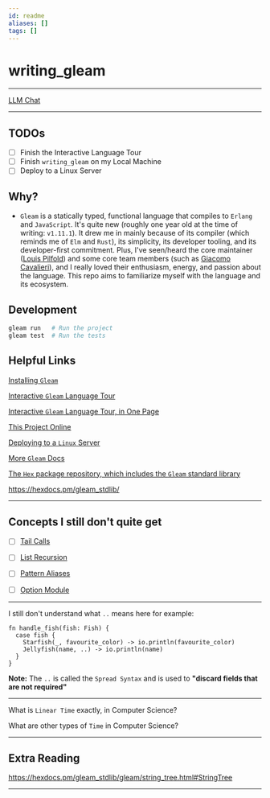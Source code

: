 ```yaml
---
id: readme
aliases: []
tags: []
---
```


# writing_gleam

---

[LLM Chat](https://github.com/copilot/c/80ddd78a-544f-43f9-9b81-140dd246b37c)

---

## TODOs

- [ ] Finish the Interactive Language Tour
- [ ] Finish `writing_gleam` on my Local Machine
- [ ] Deploy to a Linux Server

## Why?

- `Gleam` is a statically typed, functional language that compiles to `Erlang` and
  `JavaScript`. It's quite new (roughly one year old at the time of writing: `v1.11.1`).
  It drew me in mainly because of its compiler (which reminds me of `Elm` and `Rust`),
  its simplicity, its developer tooling, and its developer-first
  commitment. Plus, I've seen/heard the core maintainer ([Louis Pilfold](https://github.com/lpil))
  and some core team members (such as [Giacomo Cavalieri](https://github.com/giacomocavalieri)),
  and I really loved their enthusiasm, energy, and passion about the language.
  This repo aims to familiarize myself with the language and its ecosystem.

## Development

```sh
gleam run   # Run the project
gleam test  # Run the tests
```

## Helpful Links

[Installing `Gleam`](https://gleam.run/getting-started/installing/)

[Interactive `Gleam` Language Tour](https://tour.gleam.run/)

[Interactive `Gleam` Language Tour, in One Page](https://tour.gleam.run/everything/)

[This Project Online](https://gleam.run/writing-gleam/)

[Deploying to a `Linux` Server](https://gleam.run/deployment/linux-server/)

[More `Gleam` Docs](https://gleam.run/documentation/#deployment)

[The `Hex` package repository, which includes the `Gleam` standard library](https://hex.pm/)

<https://hexdocs.pm/gleam_stdlib/>

---

## Concepts I still don't quite get

- [ ] [Tail Calls](https://tour.gleam.run/everything/#flow-control-tail-calls)

- [ ] [List Recursion](https://tour.gleam.run/everything/#flow-control-list-recursion)

- [ ] [Pattern Aliases](https://tour.gleam.run/everything/#flow-control-pattern-aliases)

- [ ] [Option Module](https://tour.gleam.run/everything/#standard-library-option-module)

---

I still don't understand what `..` means here for example:

```Gleam
fn handle_fish(fish: Fish) {
  case fish {
    Starfish(_, favourite_color) -> io.println(favourite_color)
    Jellyfish(name, ..) -> io.println(name)
  }
}
```

**Note:** The `..` is called the `Spread Syntax` and is used to **"discard fields that are not required"**

---

What is `Linear Time` exactly, in Computer Science?

What are other types of `Time` in Computer Science?

---

## Extra Reading

<https://hexdocs.pm/gleam_stdlib/gleam/string_tree.html#StringTree>

---
